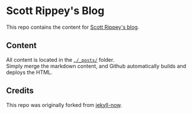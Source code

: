 # Scott Rippey's Blog

This repo contains the content for [Scott Rippey's blog](https://scottrippey.github.io/).

## Content

All content is located in the [`./_posts/`](./_posts/) folder.  
Simply merge the markdown content, and Github automatically builds and deploys the HTML.

## Credits
This repo was originally forked from [jekyll-now](https://github.com/barryclark/jekyll-now/).
